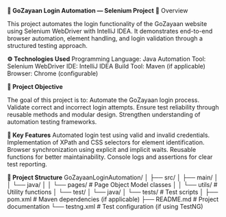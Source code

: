 **🧩 GoZayaan Login Automation — Selenium Project**
📘 Overview

This project automates the login functionality of the GoZayaan website using Selenium WebDriver with IntelliJ IDEA.
It demonstrates end-to-end browser automation, element handling, and login validation through a structured testing approach.

**⚙️ Technologies Used**
Programming Language: Java
Automation Tool: Selenium WebDriver
IDE: IntelliJ IDEA
Build Tool: Maven (if applicable)
Browser: Chrome (configurable)

**🎯 Project Objective**

The goal of this project is to:
Automate the GoZayaan login process.
Validate correct and incorrect login attempts.
Ensure test reliability through reusable methods and modular design.
Strengthen understanding of automation testing frameworks.

**🧠 Key Features**
Automated login test using valid and invalid credentials.
Implementation of XPath and CSS selectors for element identification.
Browser synchronization using explicit and implicit waits.
Reusable functions for better maintainability.
Console logs and assertions for clear test reporting.

**📂 Project Structure**
GoZayaanLoginAutomation/
│
├── src/
│   ├── main/
│   │   └── java/
│   │       └── pages/        # Page Object Model classes
│   │       └── utils/        # Utility functions
│   └── test/
│       └── java/
│           └── tests/        # Test scripts
│
├── pom.xml                   # Maven dependencies (if applicable)
├── README.md                 # Project documentation
└── testng.xml                # Test configuration (if using TestNG)

